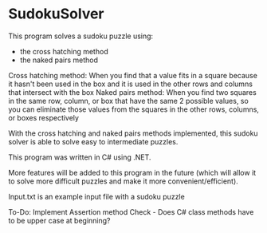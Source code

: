 # SudokuSolver

This program solves a sudoku puzzle using:
 - the cross hatching method
 - the naked pairs method

Cross hatching method: 
    When you find that a value fits in a square because it hasn't been used in the box and it is used in the other rows and columns that intersect with the box
Naked pairs method:
    When you find two squares in the same row, column, or box that have the same 2 possible values, so you can eliminate those values from the squares in the other rows, columns, or boxes respectively

With the cross hatching and naked pairs methods implemented, this sudoku solver is able to solve easy to intermediate puzzles. 

This program was written in C# using .NET. 

More features will be added to this program in the future (which will allow it to solve more difficult puzzles and make it more convenient/efficient).

Input.txt is an example input file with a sudoku puzzle

To-Do:
    Implement Assertion method
    Check - Does C# class methods have to be upper case at beginning?